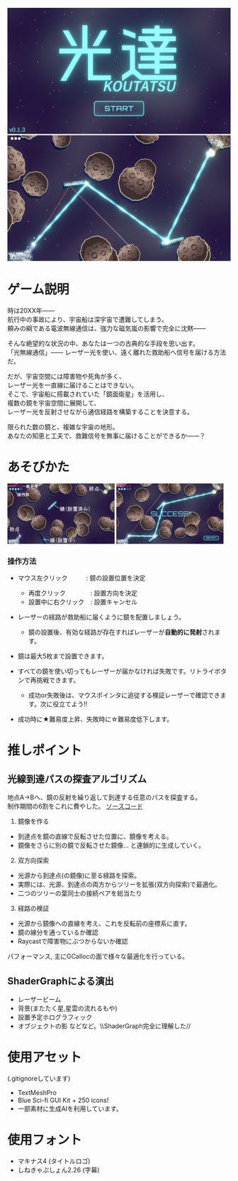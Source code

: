 ![ロゴイメージ](./images/01_ロゴイメージ.png)
![ゲーム画面イメージ](./images/01_ゲーム画面イメージ.png)



# ゲーム説明
時は20XX年――  
航行中の事故により、宇宙船は深宇宙で遭難してしまう。  
頼みの綱である電波無線通信は、強力な磁気嵐の影響で完全に沈黙――  

そんな絶望的な状況の中、あなたは一つの古典的な手段を思い出す。  
「光無線通信」―― レーザー光を使い、遠く離れた救助船へ信号を届ける方法だ。

だが、宇宙空間には障害物や死角が多く、  
レーザー光を一直線に届けることはできない。  
そこで、宇宙船に搭載されていた「鏡面衛星」を活用し、  
複数の鏡を宇宙空間に展開して、  
レーザー光を反射させながら通信経路を構築することを決意する。

限られた数の鏡と、複雑な宇宙の地形。  
あなたの知恵と工夫で、救難信号を無事に届けることができるか――？


# あそびかた
<img src="./images/02_画面説明.png" width="48%">  <img src="./images/02_クリアイメージ.png" width="48%">

### 操作方法
- マウス左クリック　　　: 鏡の設置位置を決定
  - 再度クリック　　　　: 設置方向を決定
  - 設置中に右クリック　: 設置キャンセル

- レーザーの経路が救助船に届くように鏡を配置しましょう。
  - 鏡の設置後、有効な経路が存在すればレーザーが**自動的に発射**されます。
- 鏡は最大5枚まで設置できます。
- すべての鏡を使い切ってもレーザーが届かなければ失敗です。リトライボタンで再挑戦できます。
  - 成功or失敗後は、マウスポインタに追従する検証レーザーで確認できます。次に役立てよう!!
- 成功時に★難易度上昇、失敗時に☆難易度低下します。




# 推しポイント
## 光線到達パスの探査アルゴリズム
地点A->Bへ、鏡の反射を繰り返して到達する任意のパスを探査する。  
制作期間の6割をこれに費やした。
[ソースコード](./Assets/Scripts/LightPathfinder.cs)

1. 鏡像を作る
  - 到達点を鏡の直線で反転させた位置に、鏡像を考える。
  - 鏡像をさらに別の鏡で反転させた鏡像... と連鎖的に生成していく。
2. 双方向探索
  - 光源から到達点(の鏡像)に至る経路を探索。
  - 実際には、光源、到達点の両方からツリーを拡張(双方向探索)で最適化。
  - 二つのツリーの葉同士の接続ペアを総当たり
3. 経路の検証
  - 光源から鏡像への直線を考え、これを反転前の座標系に直す。
  - 鏡の線分を通っているか確認
  - Raycastで障害物にぶつからないか確認

パフォーマンス, 主にGCallocの面で様々な最適化を行っている。


## ShaderGraphによる演出
- レーザービーム
- 背景(またたく星,星雲の流れるもや)
- 設置予定ホログラフィック
- オブジェクトの影
などなど。\\\ShaderGraph完全に理解した//

# 使用アセット
(.gitignoreしています)
- TextMeshPro
- Blue Sci-fi GUI Kit + 250 icons!
- 一部素材に生成AIを利用しています。

# 使用フォント
- マキナス4 (タイトルロゴ)
- しねきゃぷしょん2.26 (字幕)


